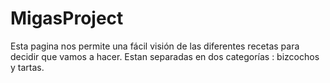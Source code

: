 # MigasProject

Esta pagina nos permite una fácil visión de las diferentes recetas para decidir que vamos a hacer.
Estan separadas en dos categorías : bizcochos y tartas.
